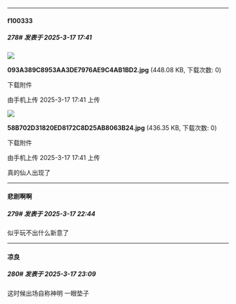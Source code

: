 ﻿
*****

####  f100333  
##### 278#       发表于 2025-3-17 17:41

<img src="https://img.saraba1st.com/forum/202503/17/174128vkvmmmcc1i3vkp8g.jpg" referrerpolicy="no-referrer">

<strong>093A389C8953AA3DE7976AE9C4AB1BD2.jpg</strong> (448.08 KB, 下载次数: 0)

下载附件

由手机上传
2025-3-17 17:41 上传

<img src="https://img.saraba1st.com/forum/202503/17/174133rx3j2hxrimh44i2h.jpg" referrerpolicy="no-referrer">

<strong>58B702D31820ED8172C8D25AB8063B24.jpg</strong> (436.35 KB, 下载次数: 0)

下载附件

由手机上传
2025-3-17 17:41 上传

真的仙人出现了


*****

####  悲剧啊啊  
##### 279#       发表于 2025-3-17 22:44

似乎玩不出什么新意了


*****

####  凉良  
##### 280#       发表于 2025-3-17 23:09

这时候出场自称神明 一眼垫子

